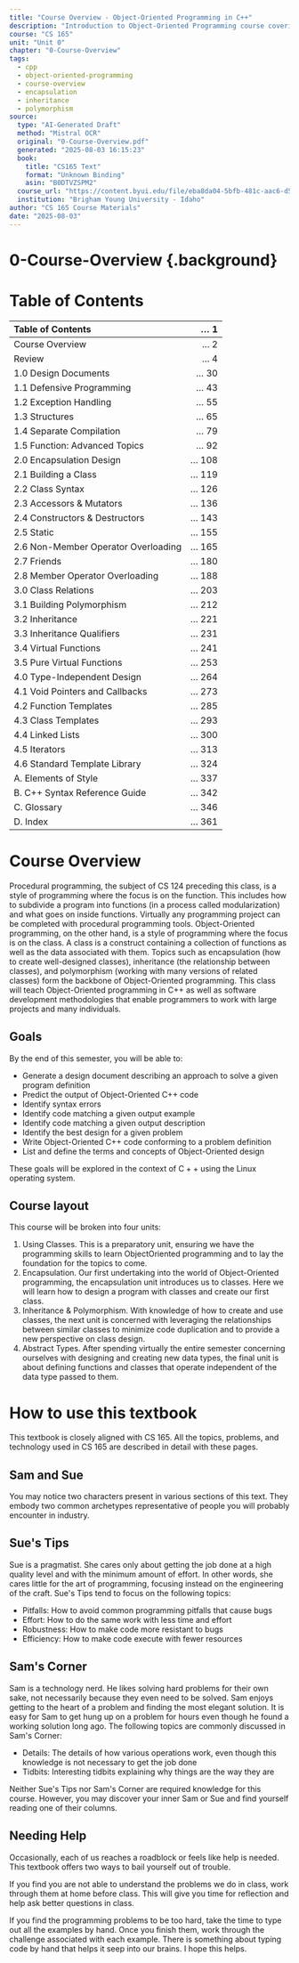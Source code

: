 ```yaml
---
title: "Course Overview - Object-Oriented Programming in C++"
description: "Introduction to Object-Oriented Programming course covering encapsulation, inheritance, polymorphism, and abstract types"
course: "CS 165"
unit: "Unit 0"
chapter: "0-Course-Overview"
tags:
  - cpp
  - object-oriented-programming
  - course-overview
  - encapsulation
  - inheritance
  - polymorphism
source:
  type: "AI-Generated Draft"
  method: "Mistral OCR"
  original: "0-Course-Overview.pdf"
  generated: "2025-08-03 16:15:23"
  book:
    title: "CS165 Text"
    format: "Unknown Binding"
    asin: "B0DTVZSPM2"
  course_url: "https://content.byui.edu/file/eba8da04-5bfb-481c-aac6-d571199802f3/5/CS%20165%20Syllabus.html"
  institution: "Brigham Young University - Idaho"
author: "CS 165 Course Materials"
date: "2025-08-03"
---
```


# 0-Course-Overview {.background}

# Table of Contents

| Table of Contents | $\ldots$ 1 |
| :--- | ---: |
| Course Overview | $\ldots$ 2 |
| Review | $\ldots$ 4 | 
| 1.0 Design Documents | $\ldots$ 30 |
| 1.1 Defensive Programming | $\ldots$ 43 |
| 1.2 Exception Handling | $\ldots$ 55 |
| 1.3 Structures | $\ldots$ 65 |
| 1.4 Separate Compilation | $\ldots$ 79 |
| 1.5 Function: Advanced Topics | $\ldots$ 92 |
| 2.0 Encapsulation Design | $\ldots$ 108 |
| 2.1 Building a Class | $\ldots$ 119 |
| 2.2 Class Syntax | $\ldots$ 126 |
| 2.3 Accessors \& Mutators | $\ldots$ 136 |
| 2.4 Constructors \& Destructors | $\ldots$ 143 |
| 2.5 Static | $\ldots$ 155 |
| 2.6 Non-Member Operator Overloading | $\ldots$ 165 |
| 2.7 Friends | $\ldots$ 180 |
| 2.8 Member Operator Overloading | $\ldots$ 188 |
| 3.0 Class Relations | $\ldots$ 203 |
| 3.1 Building Polymorphism | $\ldots$ 212 |
| 3.2 Inheritance | $\ldots$ 221 |
| 3.3 Inheritance Qualifiers | $\ldots$ 231 |
| 3.4 Virtual Functions | $\ldots$ 241 |
| 3.5 Pure Virtual Functions | $\ldots$ 253 |
| 4.0 Type-Independent Design | $\ldots$ 264 |
| 4.1 Void Pointers and Callbacks | $\ldots$ 273 |
| 4.2 Function Templates | $\ldots$ 285 |
| 4.3 Class Templates | $\ldots$ 293 |
| 4.4 Linked Lists | $\ldots$ 300 |
| 4.5 Iterators | $\ldots$ 313 |
| 4.6 Standard Template Library | $\ldots$ 324 |
| A. Elements of Style | $\ldots$ 337 |
| B. C++ Syntax Reference Guide | $\ldots$ 342 |
| C. Glossary | $\ldots$ 346 |
| D. Index | $\ldots$ 361 |

# Course Overview 

Procedural programming, the subject of CS 124 preceding this class, is a style of programming where the focus is on the function. This includes how to subdivide a program into functions (in a process called modularization) and what goes on inside functions. Virtually any programming project can be completed with procedural programming tools.
Object-Oriented programming, on the other hand, is a style of programming where the focus is on the class. A class is a construct containing a collection of functions as well as the data associated with them. Topics such as encapsulation (how to create well-designed classes), inheritance (the relationship between classes), and polymorphism (working with many versions of related classes) form the backbone of Object-Oriented programming.
This class will teach Object-Oriented programming in C++ as well as software development methodologies that enable programmers to work with large projects and many individuals.

## Goals

By the end of this semester, you will be able to:

- Generate a design document describing an approach to solve a given program definition
- Predict the output of Object-Oriented C++ code
- Identify syntax errors
- Identify code matching a given output example
- Identify code matching a given output description
- Identify the best design for a given problem
- Write Object-Oriented C++ code conforming to a problem definition
- List and define the terms and concepts of Object-Oriented design

These goals will be explored in the context of $\mathrm{C}++$ using the Linux operating system.

## Course layout

This course will be broken into four units:

1. Using Classes. This is a preparatory unit, ensuring we have the programming skills to learn ObjectOriented programming and to lay the foundation for the topics to come.
2. Encapsulation. Our first undertaking into the world of Object-Oriented programming, the encapsulation unit introduces us to classes. Here we will learn how to design a program with classes and create our first class.
3. Inheritance \& Polymorphism. With knowledge of how to create and use classes, the next unit is concerned with leveraging the relationships between similar classes to minimize code duplication and to provide a new perspective on class design.
4. Abstract Types. After spending virtually the entire semester concerning ourselves with designing and creating new data types, the final unit is about defining functions and classes that operate independent of the data type passed to them.

# How to use this textbook 

This textbook is closely aligned with CS 165. All the topics, problems, and technology used in CS 165 are described in detail with these pages.

## Sam and Sue

You may notice two characters present in various sections of this text. They embody two common archetypes representative of people you will probably encounter in industry.

## Sue's Tips

Sue is a pragmatist. She cares only about getting the job done at a high quality level and with the minimum amount of effort. In other words, she cares little for the art of programming, focusing instead on the engineering of the craft.
Sue's Tips tend to focus on the following topics:

- Pitfalls: How to avoid common programming pitfalls that cause bugs
- Effort: How to do the same work with less time and effort
- Robustness: How to make code more resistant to bugs
- Efficiency: How to make code execute with fewer resources


## Sam's Corner

Sam is a technology nerd. He likes solving hard problems for their own sake, not necessarily because they even need to be solved. Sam enjoys getting to the heart of a problem and finding the most elegant solution. It is easy for Sam to get hung up on a problem for hours even though he found a working solution long ago.
The following topics are commonly discussed in Sam's Corner:

- Details: The details of how various operations work, even though this knowledge is not necessary to get the job done
- Tidbits: Interesting tidbits explaining why things are the way they are

Neither Sue's Tips nor Sam's Corner are required knowledge for this course. However, you may discover your inner Sam or Sue and find yourself reading one of their columns.

## Needing Help

Occasionally, each of us reaches a roadblock or feels like help is needed. This textbook offers two ways to bail yourself out of trouble.

If you find you are not able to understand the problems we do in class, work through them at home before class. This will give you time for reflection and help ask better questions in class.

If you find the programming problems to be too hard, take the time to type out all the examples by hand. Once you finish them, work through the challenge associated with each example. There is something about typing code by hand that helps it seep into our brains. I hope this helps.
